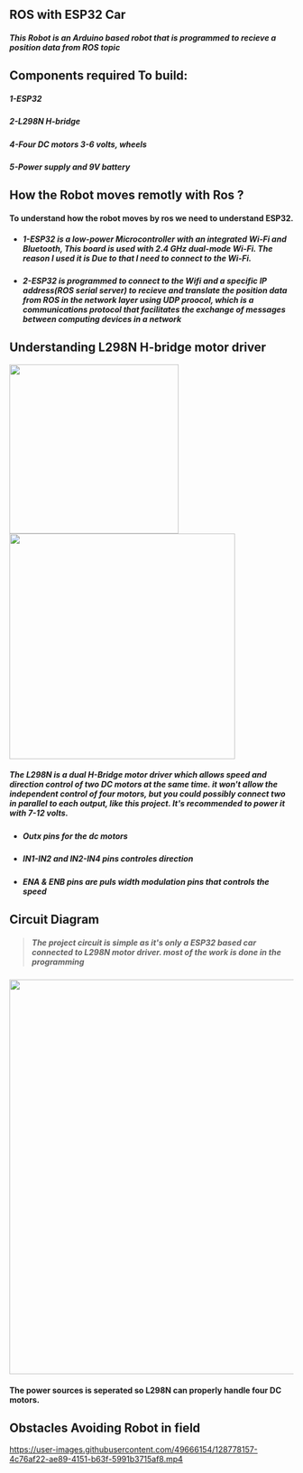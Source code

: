 ## ROS with ESP32 Car

##### This Robot is an Arduino based robot that is programmed to recieve a position data from ROS topic 

## Components required To build:
##### 1-ESP32
##### 2-L298N H-bridge
##### 4-Four DC motors 3-6 volts, wheels
##### 5-Power supply and 9V battery 

## How the Robot moves remotly with Ros ?
#### To understand how the robot moves by ros we need to understand ESP32.
- ##### 1-ESP32 is a low-power Microcontroller with an integrated Wi-Fi and Bluetooth, This board is used with 2.4 GHz dual-mode Wi-Fi. The reason I used it is Due to that I need to connect to the Wi-Fi.
- ##### 2-ESP32 is programmed to connect to the Wifi and a specific IP address(ROS serial server) to recieve and translate the position data from ROS in the network layer using UDP proocol, which is a communications protocol that facilitates the exchange of messages between computing devices in a network

## Understanding L298N H-bridge motor driver  
<img src="https://user-images.githubusercontent.com/49666154/128776326-36a2416f-9356-49f9-842e-ab9bff2704f0.jpeg" width="300px" > <img src="https://user-images.githubusercontent.com/49666154/128803887-7bc041e8-9c74-42aa-8f75-aa2c68efa30d.png" width="400px" >

##### The L298N is a dual H-Bridge motor driver which allows speed and direction control of two DC motors at the same time. it won't allow the independent control of four motors, but you could possibly connect two in parallel to each output, like this project. It's recommended to power it with 7-12 volts.

- ##### Outx pins for the dc motors
- ##### IN1-IN2 and IN2-IN4 pins controles direction 
- ##### ENA & ENB pins are puls width modulation pins that controls the speed
 

## Circuit Diagram 
> ##### The project circuit is simple as it's only a ESP32 based car connected to L298N motor driver. most of the work is done in the programming
<img src="https://user-images.githubusercontent.com/49666154/128810985-fdf2664e-83c6-4a8d-a168-b4ce82bab137.png" width="700px" >

#### The power sources is seperated so L298N can properly handle four DC motors.

## Obstacles Avoiding Robot in field
https://user-images.githubusercontent.com/49666154/128778157-4c76af22-ae89-4151-b63f-5991b3715af8.mp4

